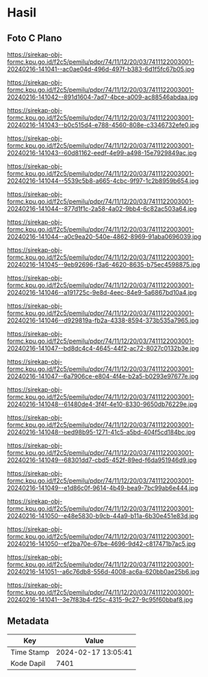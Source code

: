 # Hasil

## Foto C Plano

https://sirekap-obj-formc.kpu.go.id/f2c5/pemilu/pdpr/74/11/12/20/03/7411122003001-20240216-141041--ac0ae04d-496d-497f-b383-6d1f5fc67b05.jpg

https://sirekap-obj-formc.kpu.go.id/f2c5/pemilu/pdpr/74/11/12/20/03/7411122003001-20240216-141042--891d1604-7ad7-4bce-a009-ac88546abdaa.jpg

https://sirekap-obj-formc.kpu.go.id/f2c5/pemilu/pdpr/74/11/12/20/03/7411122003001-20240216-141043--b0c515d4-e788-4560-808e-c3346732efe0.jpg

https://sirekap-obj-formc.kpu.go.id/f2c5/pemilu/pdpr/74/11/12/20/03/7411122003001-20240216-141043--60d81162-eedf-4e99-a498-15e7929849ac.jpg

https://sirekap-obj-formc.kpu.go.id/f2c5/pemilu/pdpr/74/11/12/20/03/7411122003001-20240216-141044--5539c5b8-a665-4cbc-9f97-1c2b8959b654.jpg

https://sirekap-obj-formc.kpu.go.id/f2c5/pemilu/pdpr/74/11/12/20/03/7411122003001-20240216-141044--877d1f1c-2a58-4a02-9bb4-6c82ac503a64.jpg

https://sirekap-obj-formc.kpu.go.id/f2c5/pemilu/pdpr/74/11/12/20/03/7411122003001-20240216-141044--a0c9ea20-540e-4862-8969-91aba0696039.jpg

https://sirekap-obj-formc.kpu.go.id/f2c5/pemilu/pdpr/74/11/12/20/03/7411122003001-20240216-141045--9eb92696-f3a6-4620-8635-b75ec4598875.jpg

https://sirekap-obj-formc.kpu.go.id/f2c5/pemilu/pdpr/74/11/12/20/03/7411122003001-20240216-141046--a191725c-9e8d-4eec-84e9-5a6867bd10a4.jpg

https://sirekap-obj-formc.kpu.go.id/f2c5/pemilu/pdpr/74/11/12/20/03/7411122003001-20240216-141046--d929819a-fb2a-4338-8594-373b535a7965.jpg

https://sirekap-obj-formc.kpu.go.id/f2c5/pemilu/pdpr/74/11/12/20/03/7411122003001-20240216-141047--bd8dc4c4-4645-44f2-ac72-8027c0132b3e.jpg

https://sirekap-obj-formc.kpu.go.id/f2c5/pemilu/pdpr/74/11/12/20/03/7411122003001-20240216-141047--6a7906ce-e804-4f4e-b2a5-b0293e97677e.jpg

https://sirekap-obj-formc.kpu.go.id/f2c5/pemilu/pdpr/74/11/12/20/03/7411122003001-20240216-141048--61480de4-3f4f-4e10-8330-9650db76229e.jpg

https://sirekap-obj-formc.kpu.go.id/f2c5/pemilu/pdpr/74/11/12/20/03/7411122003001-20240216-141048--bed98b95-1271-41c5-a5bd-404f5cd184bc.jpg

https://sirekap-obj-formc.kpu.go.id/f2c5/pemilu/pdpr/74/11/12/20/03/7411122003001-20240216-141049--68301dd7-cbd5-452f-89ed-f6da951946d9.jpg

https://sirekap-obj-formc.kpu.go.id/f2c5/pemilu/pdpr/74/11/12/20/03/7411122003001-20240216-141049--e1d86c0f-9614-4b49-bea9-7bc99ab6e444.jpg

https://sirekap-obj-formc.kpu.go.id/f2c5/pemilu/pdpr/74/11/12/20/03/7411122003001-20240216-141050--e48e5830-b9cb-44a9-b11a-6b30e451e83d.jpg

https://sirekap-obj-formc.kpu.go.id/f2c5/pemilu/pdpr/74/11/12/20/03/7411122003001-20240216-141050--ef2ba70e-67be-4696-9d42-c817471b7ac5.jpg

https://sirekap-obj-formc.kpu.go.id/f2c5/pemilu/pdpr/74/11/12/20/03/7411122003001-20240216-141051--a6c76db8-556d-4008-ac6a-620bb0ae25b6.jpg

https://sirekap-obj-formc.kpu.go.id/f2c5/pemilu/pdpr/74/11/12/20/03/7411122003001-20240216-141041--3e7f83b4-f25c-4315-9c27-9c95f60bbaf8.jpg


## Metadata

| Key        | Value               |
| ---------- | ------------------- |
| Time Stamp | 2024-02-17 13:05:41 |
| Kode Dapil | 7401                |



